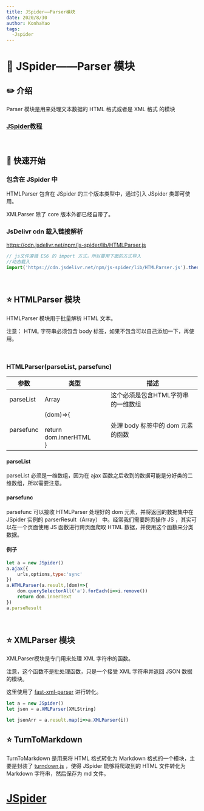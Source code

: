 ```yaml
---
title: JSpider——Parser模块
date: 2020/8/30
author: KonhaYao
tags:
  -Jspider
---
```


# :book: JSpider——Parser 模块

## :pencil2: 介绍

Parser 模块是用来处理文本数据的 HTML 格式或者是 XML 格式 的模块
### [JSpider教程](../JSpider.md)
<br>

## :hammer: 快速开始

###  包含在 JSpider 中

HTMLParser 包含在 JSpider 的三个版本类型中，通过引入 JSpider 类即可使用。

XMLParser 除了 core 版本外都已经自带了。

### JsDelivr cdn 载入链接解析

https://cdn.jsdelivr.net/npm/js-spider/lib/HTMLParser.js

```js
// js文件遵循 ES6 的 import 方式，所以要用下面的方式导入
//动态载入
import('https://cdn.jsdelivr.net/npm/js-spider/lib/HTMLParser.js').then(res=>window.HTMLParser = res)
```

<br>

## :star: HTMLParser 模块

HTMLParser 模块用于批量解析 HTML 文本。

注意： HTML 字符串必须包含 body 标签，如果不包含可以自己添加一下，再使用。

<br>

### HTMLParser(parseList, parsefunc)

| 参数      | 类型                                            | 描述                               |
| --------- | ----------------------------------------------- | ---------------------------------- |
| parseList | Array                                           | 这个必须是包含HTML字符串的一维数组 |
| parsefunc | (dom)=>{<br /><br />return dom.innerHTML<br />} | 处理 body 标签中的 dom 元素的函数  |

#### parseList

parseList 必须是一维数组，因为在 ajax 函数之后收到的数据可能是分好类的二维数组，所以需要注意。

#### parsefunc

parsefunc 可以接收 HTMLParser 处理好的 dom 元素，并将返回的数据集中在 JSpider 实例的 parserResult（Array） 中。经常我们需要跨页操作 JS ，其实可以在一个页面使用 JS 函数进行跨页面爬取 HTML 数据，并使用这个函数来分类数据。

#### 例子

```js
let a = new JSpider()
a.ajax({
    urls,options,type:'sync'
})
a.HTMLParser(a.result,(dom)=>{
    dom.querySelectorAll('a').forEach(i=>i.remove())
    return dom.innerText
})
a.parseResult
```

<br>

## :star: XMLParser 模块

XMLParser模块是专门用来处理 XML 字符串的函数。

注意，这个函数不是批处理函数，只是一个接受 XML 字符串并返回 JSON 数据的模块。

这里使用了 [fast-xml-parser](https://github.com/NaturalIntelligence/fast-xml-parser) 进行转化。

```js
let a = new JSpider()
let json = a.XMLParser(XMLString)

let jsonArr = a.result.map(i=>a.XMLParser(i))
```

## :star: TurnToMarkdown
TurnToMarkdown 是用来将 HTML 格式转化为 Markdown 格式的一个模块，主要是封装了 [turndown.js](https://github.com/domchristie/turndown/) ，使得 JSpider 能够将爬取到的 HTML 文件转化为 Markdown 字符串，然后保存为 md 文件。

#  [JSpider](../JSpider.md)

